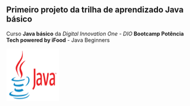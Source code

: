 ## Primeiro projeto da trilha de aprendizado Java básico
 Curso **Java básico** da *Digital Innovation One - DIO* **Bootcamp Potência Tech powered by iFood** - 
 Java Beginners


[![Imagem logo java](./../Imagens/logo_java.png)](https://www.java.com/pt-BR)
